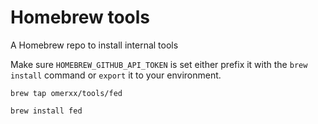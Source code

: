 # Homebrew tools

A Homebrew repo to install internal tools

Make sure `HOMEBREW_GITHUB_API_TOKEN` is set either prefix it with the `brew install` command or `export` it to your environment.

```
brew tap omerxx/tools/fed  
  
brew install fed
```
